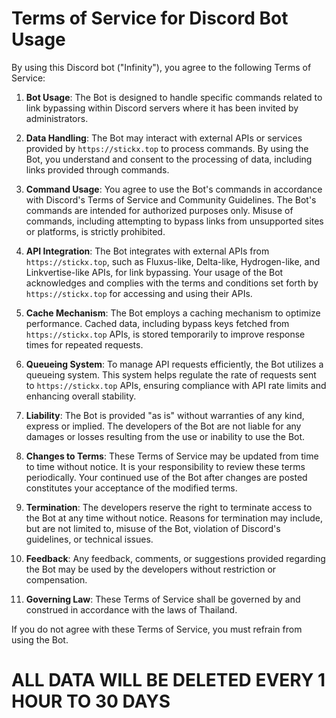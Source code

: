 # Terms of Service for Discord Bot Usage

By using this Discord bot ("Infinity"), you agree to the following Terms of Service:

1. **Bot Usage**: The Bot is designed to handle specific commands related to link bypassing within Discord servers where it has been invited by administrators.

2. **Data Handling**: The Bot may interact with external APIs or services provided by `https://stickx.top` to process commands. By using the Bot, you understand and consent to the processing of data, including links provided through commands.

3. **Command Usage**: You agree to use the Bot's commands in accordance with Discord's Terms of Service and Community Guidelines. The Bot's commands are intended for authorized purposes only. Misuse of commands, including attempting to bypass links from unsupported sites or platforms, is strictly prohibited.

4. **API Integration**: The Bot integrates with external APIs from `https://stickx.top`, such as Fluxus-like, Delta-like, Hydrogen-like, and Linkvertise-like APIs, for link bypassing. Your usage of the Bot acknowledges and complies with the terms and conditions set forth by `https://stickx.top` for accessing and using their APIs.

5. **Cache Mechanism**: The Bot employs a caching mechanism to optimize performance. Cached data, including bypass keys fetched from `https://stickx.top` APIs, is stored temporarily to improve response times for repeated requests.

6. **Queueing System**: To manage API requests efficiently, the Bot utilizes a queueing system. This system helps regulate the rate of requests sent to `https://stickx.top` APIs, ensuring compliance with API rate limits and enhancing overall stability.

7. **Liability**: The Bot is provided "as is" without warranties of any kind, express or implied. The developers of the Bot are not liable for any damages or losses resulting from the use or inability to use the Bot.

8. **Changes to Terms**: These Terms of Service may be updated from time to time without notice. It is your responsibility to review these terms periodically. Your continued use of the Bot after changes are posted constitutes your acceptance of the modified terms.

9. **Termination**: The developers reserve the right to terminate access to the Bot at any time without notice. Reasons for termination may include, but are not limited to, misuse of the Bot, violation of Discord's guidelines, or technical issues.

10. **Feedback**: Any feedback, comments, or suggestions provided regarding the Bot may be used by the developers without restriction or compensation.

11. **Governing Law**: These Terms of Service shall be governed by and construed in accordance with the laws of Thailand.

If you do not agree with these Terms of Service, you must refrain from using the Bot.

# ALL DATA WILL BE DELETED EVERY 1 HOUR TO 30 DAYS
